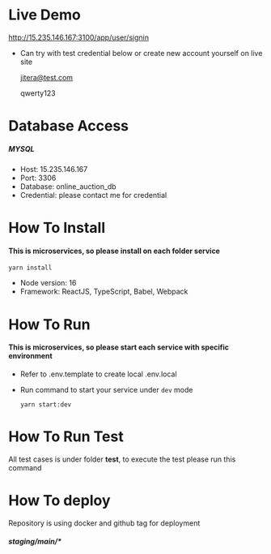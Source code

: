 # Live Demo
http://15.235.146.167:3100/app/user/signin

- Can try with test credential below or create new account yourself on live site

  jitera@test.com

  qwerty123

# Database Access
##### MYSQL
- Host: 15.235.146.167
- Port: 3306
- Database: online_auction_db
- Credential: please contact me for credential

# How To Install
#### This is microservices, so please install on each folder service
`yarn install`

- Node version: 16
- Framework: ReactJS, TypeScript, Babel, Webpack

# How To Run
#### This is microservices, so please start each service with specific environment

- Refer to .env.template to create local .env.local
- Run command to start your service under `dev` mode

  `yarn start:dev`

# How To Run Test
All test cases is under folder __test__, to execute the test please run this command

# How To deploy
Repository is using docker and github tag for deployment

##### staging/main/*

